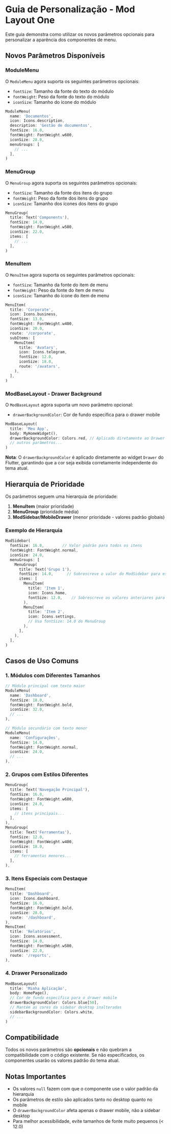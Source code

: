 # Guia de Personalização - Mod Layout One

Este guia demonstra como utilizar os novos parâmetros opcionais para personalizar a aparência dos componentes de menu.

## Novos Parâmetros Disponíveis

### ModuleMenu

O `ModuleMenu` agora suporta os seguintes parâmetros opcionais:
- `fontSize`: Tamanho da fonte do texto do módulo
- `fontWeight`: Peso da fonte do texto do módulo
- `iconSize`: Tamanho do ícone do módulo

```dart
ModuleMenu(
  name: 'Documentos',
  icon: Icons.description,
  description: 'Gestão de documentos',
  fontSize: 16.0,
  fontWeight: FontWeight.w600,
  iconSize: 28.0,
  menuGroups: [
    // ...
  ],
)
```

### MenuGroup

O `MenuGroup` agora suporta os seguintes parâmetros opcionais:
- `fontSize`: Tamanho da fonte dos itens do grupo
- `fontWeight`: Peso da fonte dos itens do grupo
- `iconSize`: Tamanho dos ícones dos itens do grupo

```dart
MenuGroup(
  title: Text('Components'),
  fontSize: 14.0,
  fontWeight: FontWeight.w500,
  iconSize: 22.0,
  items: [
    // ...
  ],
)
```

### MenuItem

O `MenuItem` agora suporta os seguintes parâmetros opcionais:
- `fontSize`: Tamanho da fonte do item de menu
- `fontWeight`: Peso da fonte do item de menu
- `iconSize`: Tamanho do ícone do item de menu

```dart
MenuItem(
  title: 'Corporate',
  icon: Icons.business,
  fontSize: 13.0,
  fontWeight: FontWeight.w400,
  iconSize: 20.0,
  route: '/corporate',
  subItems: [
    MenuItem(
      title: 'Avatars',
      icon: Icons.telegram,
      fontSize: 12.0,
      iconSize: 18.0,
      route: '/avatars',
    ),
  ],
)
```

### ModBaseLayout - Drawer Background

O `ModBaseLayout` agora suporta um novo parâmetro opcional:
- `drawerBackgroundColor`: Cor de fundo específica para o drawer mobile

```dart
ModBaseLayout(
  title: 'Meu App',
  body: MyHomeWidget(),
  drawerBackgroundColor: Colors.red, // Aplicado diretamente ao Drawer widget
  // outros parâmetros...
)
```

**Nota**: O `drawerBackgroundColor` é aplicado diretamente ao widget `Drawer` do Flutter, garantindo que a cor seja exibida corretamente independente do tema atual.

## Hierarquia de Prioridade

Os parâmetros seguem uma hierarquia de prioridade:

1. **MenuItem** (maior prioridade)
2. **MenuGroup** (prioridade média)
3. **ModSidebar/MobileDrawer** (menor prioridade - valores padrão globais)

### Exemplo de Hierarquia

```dart
ModSidebar(
  fontSize: 16.0,        // Valor padrão para todos os itens
  fontWeight: FontWeight.normal,
  iconSize: 24.0,
  menuGroups: [
    MenuGroup(
      title: Text('Grupo 1'),
      fontSize: 14.0,      // Sobrescreve o valor do ModSidebar para este grupo
      items: [
        MenuItem(
          title: 'Item 1',
          icon: Icons.home,
          fontSize: 12.0,    // Sobrescreve os valores anteriores para este item específico
        ),
        MenuItem(
          title: 'Item 2',
          icon: Icons.settings,
          // Usa fontSize: 14.0 do MenuGroup
        ),
      ],
    ),
  ],
)
```

## Casos de Uso Comuns

### 1. Módulos com Diferentes Tamanhos

```dart
// Módulo principal com texto maior
ModuleMenu(
  name: 'Dashboard',
  fontSize: 18.0,
  fontWeight: FontWeight.bold,
  iconSize: 32.0,
  // ...
),

// Módulo secundário com texto menor
ModuleMenu(
  name: 'Configurações',
  fontSize: 14.0,
  fontWeight: FontWeight.normal,
  iconSize: 24.0,
  // ...
),
```

### 2. Grupos com Estilos Diferentes

```dart
MenuGroup(
  title: Text('Navegação Principal'),
  fontSize: 16.0,
  fontWeight: FontWeight.w600,
  iconSize: 24.0,
  items: [
    // itens principais...
  ],
),
MenuGroup(
  title: Text('Ferramentas'),
  fontSize: 12.0,
  fontWeight: FontWeight.w400,
  iconSize: 18.0,
  items: [
    // ferramentas menores...
  ],
),
```

### 3. Itens Especiais com Destaque

```dart
MenuItem(
  title: 'Dashboard',
  icon: Icons.dashboard,
  fontSize: 16.0,
  fontWeight: FontWeight.bold,
  iconSize: 28.0,
  route: '/dashboard',
),
MenuItem(
  title: 'Relatórios',
  icon: Icons.assessment,
  fontSize: 14.0,
  fontWeight: FontWeight.w500,
  iconSize: 22.0,
  route: '/reports',
),
```

### 4. Drawer Personalizado

```dart
ModBaseLayout(
  title: 'Minha Aplicação',
  body: HomePage(),
  // Cor de fundo específica para o drawer mobile
  drawerBackgroundColor: Colors.blue[50],
  // Mantém as cores da sidebar desktop inalteradas
  sidebarBackgroundColor: Colors.white,
  // ...
)
```

## Compatibilidade

Todos os novos parâmetros são **opcionais** e não quebram a compatibilidade com o código existente. Se não especificados, os componentes usarão os valores padrão do tema atual.

## Notas Importantes

- Os valores `null` fazem com que o componente use o valor padrão da hierarquia
- Os parâmetros de estilo são aplicados tanto no desktop quanto no mobile
- O `drawerBackgroundColor` afeta apenas o drawer mobile, não a sidebar desktop
- Para melhor acessibilidade, evite tamanhos de fonte muito pequenos (< 12.0)
